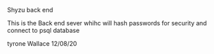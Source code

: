 Shyzu back end

This is the Back end sever whihc will hash passwords for security and connect to psql database

tyrone Wallace
12/08/20